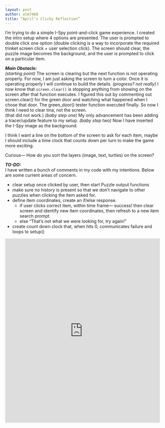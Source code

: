 ```yaml
---
layout: post
author: alm7468
title: “April’s Clicky Reflection”
---
```


I’m trying to do a simple I-Spy point-and-click game experience. 
I created the intro setup where 4 options are presented. The user is prompted to double click one option (double clicking is a way to incorporate the required trinket screen click + user selection click). The screen should clear, the puzzle image becomes the background, and the user is prompted to click on a particular item. 

***Main Obstacle:***  
_(starting point)_ The screen is clearing but the next function is not operating properly. For now, I am just asking the screen to turn a color. Once it is operating properly I will continue to build the details.
_(progress? not really)_ I now know that ```screen.clear()``` is stopping anything from showing on the screen after that function executes. I figured this out by commenting out screen.clear() for the green door and watching what happened when I chose that door. The green_door() tester function executed finally. So now I think I need to clear tina, not the screen.  
(that did not work.)
_(baby step one)_ My only advancement has been adding a tracer/update feature to my setup.
_(baby step two)_ Now I have inserted the I-Spy image as the background.

I think I want a line on the bottom of the screen to ask for each item, maybe I should include a time clock that counts down per turn to make the game more exciting.

Curious— How do you sort the layers (image, text, turtles) on the screen?

***TO-DO:***  
I have written a bunch of comments in my code with my intentions. Below are some current areas of concern.  
- clear setup once clicked by user, then start Puzzle output functions  
- make sure no history is present so that we don’t navigate to other puzzles when clicking the item asked for.  
- define item coordinates, create an if/else response.   
  - if user clicks correct item, within time frame— success! then clear screen and identify new item coordinates, then refresh to a new item search prompt.  
  - else “That’s not what we were looking for, try again!”  
- create count down clock that, when hits 0, communicates failure and loops to setup()  

<iframe src="https://trinket.io/embed/python/31b57ff962" width="100%" height="600" frameborder="0" marginwidth="0" marginheight="0" allowfullscreen></iframe>
